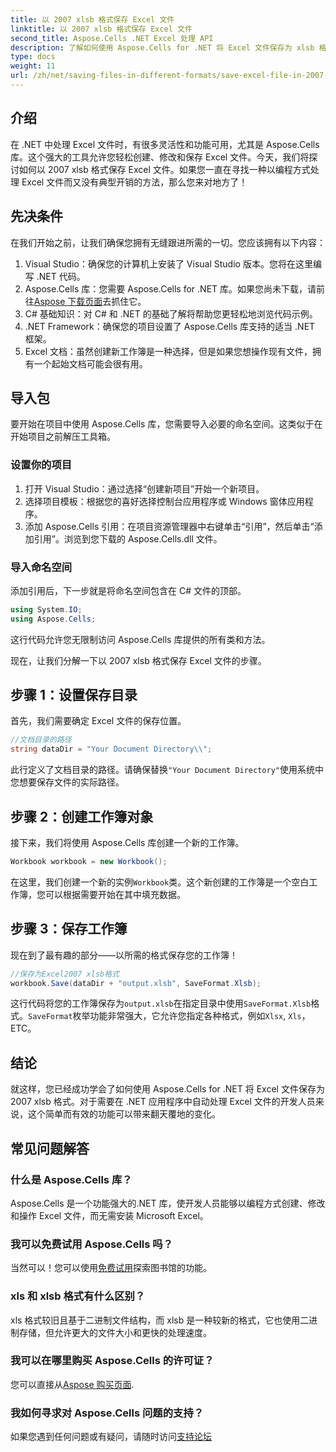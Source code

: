 ```yaml
---
title: 以 2007 xlsb 格式保存 Excel 文件
linktitle: 以 2007 xlsb 格式保存 Excel 文件
second_title: Aspose.Cells .NET Excel 处理 API
description: 了解如何使用 Aspose.Cells for .NET 将 Excel 文件保存为 xlsb 格式！带有实际示例的分步指南等着您。
type: docs
weight: 11
url: /zh/net/saving-files-in-different-formats/save-excel-file-in-2007-xlsb-format/
---
```

## 介绍
在 .NET 中处理 Excel 文件时，有很多灵活性和功能可用，尤其是 Aspose.Cells 库。这个强大的工具允许您轻松创建、修改和保存 Excel 文件。今天，我们将探讨如何以 2007 xlsb 格式保存 Excel 文件。如果您一直在寻找一种以编程方式处理 Excel 文件而又没有典型开销的方法，那么您来对地方了！ 
## 先决条件
在我们开始之前，让我们确保您拥有无缝跟进所需的一切。您应该拥有以下内容：
1. Visual Studio：确保您的计算机上安装了 Visual Studio 版本。您将在这里编写 .NET 代码。 
2. Aspose.Cells 库：您需要 Aspose.Cells for .NET 库。如果您尚未下载，请前往[Aspose 下载页面](https://releases.aspose.com/cells/net/)去抓住它。 
3. C# 基础知识：对 C# 和 .NET 的基础了解将帮助您更轻松地浏览代码示例。
4. .NET Framework：确保您的项目设置了 Aspose.Cells 库支持的适当 .NET 框架。
5. Excel 文档：虽然创建新工作簿是一种选择，但是如果您想操作现有文件，拥有一个起始文档可能会很有用。
## 导入包
要开始在项目中使用 Aspose.Cells 库，您需要导入必要的命名空间。这类似于在开始项目之前解压工具箱。
### 设置你的项目
1. 打开 Visual Studio：通过选择“创建新项目”开始一个新项目。 
2. 选择项目模板：根据您的喜好选择控制台应用程序或 Windows 窗体应用程序。
3. 添加 Aspose.Cells 引用：在项目资源管理器中右键单击“引用”，然后单击“添加引用”。浏览到您下载的 Aspose.Cells.dll 文件。
### 导入命名空间
添加引用后，下一步就是将命名空间包含在 C# 文件的顶部。
```csharp
using System.IO;
using Aspose.Cells;
```
这行代码允许您无限制访问 Aspose.Cells 库提供的所有类和方法。

现在，让我们分解一下以 2007 xlsb 格式保存 Excel 文件的步骤。
## 步骤 1：设置保存目录
首先，我们需要确定 Excel 文件的保存位置。

```csharp
//文档目录的路径
string dataDir = "Your Document Directory\\";
```
此行定义了文档目录的路径。请确保替换`"Your Document Directory"`使用系统中您想要保存文件的实际路径。
## 步骤 2：创建工作簿对象
接下来，我们将使用 Aspose.Cells 库创建一个新的工作簿。

```csharp
Workbook workbook = new Workbook();
```
在这里，我们创建一个新的实例`Workbook`类。这个新创建的工作簿是一个空白工作簿，您可以根据需要开始在其中填充数据。
## 步骤 3：保存工作簿
现在到了最有趣的部分——以所需的格式保存您的工作簿！
```csharp
//保存为Excel2007 xlsb格式
workbook.Save(dataDir + "output.xlsb", SaveFormat.Xlsb);
```
这行代码将您的工作簿保存为`output.xlsb`在指定目录中使用`SaveFormat.Xlsb`格式。`SaveFormat`枚举功能非常强大，它允许您指定各种格式，例如`Xlsx`, `Xls`， ETC。
## 结论
就这样，您已经成功学会了如何使用 Aspose.Cells for .NET 将 Excel 文件保存为 2007 xlsb 格式。对于需要在 .NET 应用程序中自动处理 Excel 文件的开发人员来说，这个简单而有效的功能可以带来翻天覆地的变化。

## 常见问题解答
### 什么是 Aspose.Cells 库？
Aspose.Cells 是一个功能强大的.NET 库，使开发人员能够以编程方式创建、修改和操作 Excel 文件，而无需安装 Microsoft Excel。
### 我可以免费试用 Aspose.Cells 吗？
当然可以！您可以使用[免费试用](https://releases.aspose.com/)探索图书馆的功能。
### xls 和 xlsb 格式有什么区别？
xls 格式较旧且基于二进制文件结构，而 xlsb 是一种较新的格式，它也使用二进制存储，但允许更大的文件大小和更快的处理速度。
### 我可以在哪里购买 Aspose.Cells 的许可证？
您可以直接从[Aspose 购买页面](https://purchase.aspose.com/buy).
### 我如何寻求对 Aspose.Cells 问题的支持？
如果您遇到任何问题或有疑问，请随时访问[支持论坛](https://forum.aspose.com/c/cells/9)